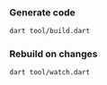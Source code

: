 ### Generate code
```sh
dart tool/build.dart
```

### Rebuild on changes
```sh
dart tool/watch.dart
```
